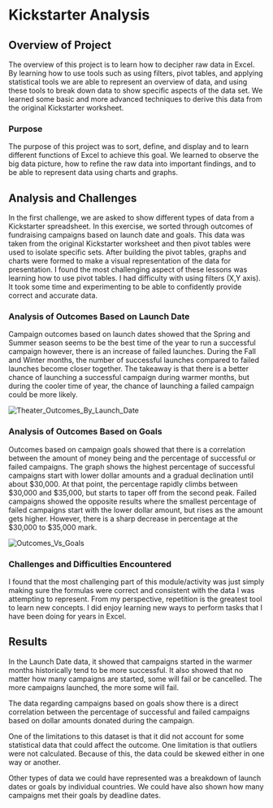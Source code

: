 # Kickstarter Analysis

## Overview of Project
The overview of this project is to learn how to decipher raw data in Excel. By learning how to use tools such as using filters, pivot tables, and applying statistical tools we are able to represent an overview of data, and using these tools to break down data to show specific aspects of the data set. We learned some basic and more advanced techniques to derive this data from the original Kickstarter worksheet.
 
### Purpose
The purpose of this project was to sort, define, and display and to learn different functions of Excel to achieve this goal. We learned to observe the big data picture, how to refine the raw data into important findings, and to be able to represent data using charts and graphs. 


## Analysis and Challenges
In the first challenge, we are asked to show different types of data from a Kickstarter spreadsheet. In this exercise, we sorted through outcomes of fundraising campaigns based on launch date and goals. This data was taken from the original Kickstarter worksheet and then pivot tables were used to isolate specific sets. After building the pivot tables, graphs and charts were formed to make a visual representation of the data for presentation. I found the most challenging aspect of these lessons was learning how to use pivot tables. I had difficulty with using filters (X,Y axis). It took some time and experimenting to be able to confidently provide correct and accurate data.

### Analysis of Outcomes Based on Launch Date
Campaign outcomes based on launch dates showed that the Spring and Summer season seems to be the best time of the year to run a successful campaign however, there is an increase of failed launches. During the Fall and Winter months, the number of successful launches compared to failed launches become closer together. The takeaway is that there is a better chance of launching a successful campaign during warmer months, but during the cooler time of year, the chance of launching a failed campaign could be more likely. 

![Theater_Outcomes_By_Launch_Date](https://user-images.githubusercontent.com/87077325/160838443-2ba79a0d-f3c7-405f-94a0-531753922941.png)


### Analysis of Outcomes Based on Goals
Outcomes based on campaign goals showed that there is a correlation between the amount of money being and the percentage of successful or failed campaigns. The graph shows the highest percentage of successful campaigns start with lower dollar amounts and a gradual declination until about $30,000. At that point, the percentage rapidly climbs between $30,000 and $35,000, but starts to taper off from the second peak. Failed campaigns showed the opposite results where the smallest percentage of failed campaigns start with the lower dollar amount, but rises as the amount gets higher. However, there is a sharp decrease in percentage at the $30,000 to $35,000 mark.

![Outcomes_Vs_Goals](https://user-images.githubusercontent.com/87077325/160838484-661b7f56-09f5-4d3f-9620-021f5e5d2db9.png)


### Challenges and Difficulties Encountered
I found that the most challenging part of this module/activity was just simply making sure the formulas were correct and consistent with the data I was attempting to represent. From my perspective, repetition is the greatest tool to learn new concepts. I did enjoy learning new ways to perform tasks that I have been doing for years in Excel.

## Results
In the Launch Date data, it showed that campaigns started in the warmer months historically tend to be more successful. It also showed that no matter how many campaigns are started, some will fail or be cancelled. The more campaigns launched, the more some will fail. 

The data regarding campaigns based on goals show there is a direct correlation between the percentage of successful and failed campaigns based on dollar amounts donated during the campaign. 

One of the limitations to this dataset is that it did not account for some statistical data that could affect the outcome. One limitation is that outliers were not calculated. Because of this, the data could be skewed either in one way or another. 

Other types of data we could have represented was a breakdown of launch dates or goals by individual countries. We could have also shown how many campaigns met their goals by deadline dates.
